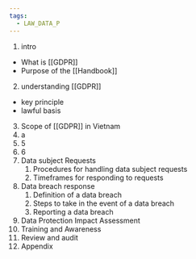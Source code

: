 ```yaml
---
tags:
  - LAW_DATA_P
---
```


1. intro
* What is [[GDPR]]
* Purpose of the [[Handbook]] 
2. understanding [[GDPR]]
* key principle
* lawful basis
3. Scope of [[GDPR]] in Vietnam
4. a
5. 5
6. 6
7. Data subject Requests
	1. Procedures for handling data subject requests
	2. Timeframes for responding to requests
8. Data breach response
	1. Definition of a data breach
	2. Steps to take in the event of a data breach
	3. Reporting a data breach
9. Data Protection Impact Assessment
10. Training and Awareness
11. Review and audit
12. Appendix